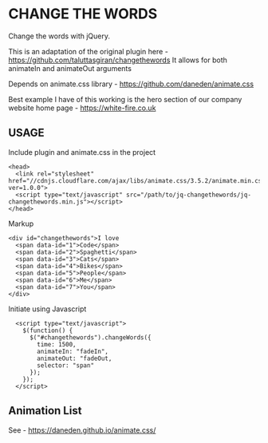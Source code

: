 # CHANGE THE WORDS

Change the words with jQuery. 

This is an adaptation of the original plugin here - https://github.com/taluttasgiran/changethewords
It allows for both animateIn and animateOut arguments

Depends on animate.css library - https://github.com/daneden/animate.css

Best example I have of this working is the hero section of our company website home page - https://white-fire.co.uk

## USAGE
Include plugin and animate.css in the project
~~~
<head>
  <link rel="stylesheet" href="//cdnjs.cloudflare.com/ajax/libs/animate.css/3.5.2/animate.min.css?ver=1.0.0">
  <script type="text/javascript" src="/path/to/jq-changethewords/jq-changethewords.min.js"></script>
</head>  
~~~
Markup
~~~
<div id="changethewords">I love
  <span data-id="1">Code</span>
  <span data-id="2">Spaghetti</span>
  <span data-id="3">Cats</span>
  <span data-id="4">Bikes</span>
  <span data-id="5">People</span>
  <span data-id="6">Me</span>
  <span data-id="7">You</span>
</div>
~~~
Initiate using Javascript
~~~
  <script type="text/javascript">
    $(function() {
      $("#changethewords").changeWords({
        time: 1500,
        animateIn: "fadeIn",
        animateOut: "fadeOut,
        selector: "span"
      });
    });
  </script>
~~~


## Animation List 
See - https://daneden.github.io/animate.css/